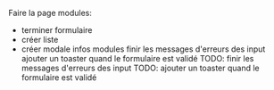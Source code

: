 Faire la page modules:
- terminer formulaire
- créer liste
- créer modale infos modules
  finir les messages d'erreurs des input
  ajouter un toaster quand le formulaire est validé
  TODO: finir les messages d'erreurs des input
  TODO: ajouter un toaster quand le formulaire est validé
